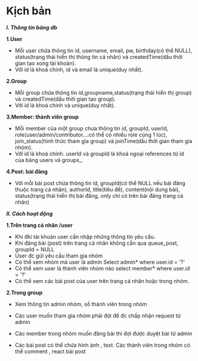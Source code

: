 # Kịch bản

***I. Thông tin bảng db***

**1.User**
- Mỗi user chứa thông tin id, username, email, pw, birthday(có thể NULL), status(trạng thái hiển thị thông tin cá nhân) và createdTime(dấu thời gian tạo xong tài khoản).
- Với id là khoá chính, id và email là unique(duy nhất).

**2.Group**
- Mỗi group chứa thông tin id,groupname,status(trạng thái hiển thị group) và createdTime(dấu thời gian tạo group).
- Với id là khoá chính và unique(duy nhất).

**3.Member: thành viên group**
- Mỗi member của một group chưa thông tin id, groupId, userId, role(user/admin/contributor...:có thể có nhiều role cùng 1 lúc), join_status(hình thức tham gia group) và joinTime(dấu thời gian tham gia nhóm).
- Với id là khoá chính. userId và groupId là khoá ngoại references từ  id của bảng users và groups_.

**4.Post: bài đăng**
- Với mỗi bài post chứa thông tin id, groupId(có thể NULL nếu bài đăng thuộc trang cá nhân), authorId, title(tiêu đề), content(nội dung bài), status(trạng thái hiển thị bài đăng, only chỉ có trên bài đăng trang cá nhân)


***II. Cách hoạt động***

**1.Trên trang cá nhân /user**
- Khi đki tài khoản user cần nhập những thông tin yêu cầu.
- Khi đăng bài (post) trên trang cá nhân không cần qua queue_post, groupId = NULL
- User đc gửi yêu cầu tham gia nhóm
- Có thể xem nhóm mà user là admin 
    Select admin* where user.id = '?'
- Có thể xem user là thành viên nhóm nào
    select member* where user.id = '?'
- Có thể xem các bài post của user trên trang cá nhân hoặc trong nhóm. 

**2.Trong group**
- Xem thông tin admin nhóm, số thành viên trong nhóm

- Các user muốn tham gia nhóm phải đợi để đc chấp nhận request từ admin

- Các member trong nhóm muốn đăng bài thì đợi được duyệt bài từ admin

- Các bài post có thể chứa hình ảnh , text. Các thành viên trong nhóm có thể comment , react bài post